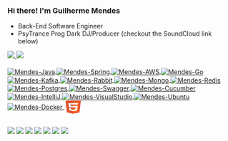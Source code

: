 ### Hi there! I'm Guilherme Mendes

- Back-End Software Engineer
- PsyTrance Prog Dark DJ/Producer (checkout the SoundCloud link below)

 <div>
  <a href="https://www.hackerrank.com/guimsmendes">
  <img height="180em" src="https://github-readme-stats.vercel.app/api?username=guimsmendes&show_icons=true&theme=onedark&include_all_commits=true&count_private=true&count_private=true"/>
  <img height="180em" src="https://github-readme-stats.vercel.app/api/top-langs/?username=guimsmendes&layout=compact&langs_count=7&theme=onedark"/>
</div>
 <div style="display: inline_block"><br>
  <img align="center" alt="Mendes-Java" height="30" width="40" src="https://icongr.am/devicon/java-original-wordmark.svg?size=128&color=77bb41">
  <img align="center" alt="Mendes-Spring" height="30" width="40" src="https://icongr.am/simple/spring.svg?size=128&color=77bb41&colored=false">
  <img align="center" alt="Mendes-AWS" height="30" width="40" src="https://icongr.am/simple/amazonaws.svg?size=128&color=ffffff">
  <img align="center" alt="Mendes-Go" height="30" width="40" src="https://icongr.am/devicon/go-original.svg?size=128&color=currentColor">
  <img align="center" alt="Mendes-Kafka" height="30" width="40" src="https://icongr.am/simple/apachekafka.svg?size=128&color=ffffff&colored=false">
  <img align="center" alt="Mendes-Rabbit" height="30" width="40" src="https://icongr.am/simple/rabbitmq.svg?size=128&color=d95000&colored=false">
  <img align="center" alt="Mendes-Mongo" height="30" width="40" src="https://icongr.am/devicon/mongodb-original-wordmark.svg?size=128&color=ffffff">
  <img align="center" alt="Mendes-Redis" height="30" width="40" src="https://icongr.am/devicon/redis-original-wordmark.svg?size=128&color=ffffff">
  <img align="center" alt="Mendes-Postgres" height="30" width="40" src="https://icongr.am/devicon/postgresql-original-wordmark.svg?size=128&color=ffffff">
  <img align="center" alt="Mendes-Swagger" height="30" width="40" src="https://icongr.am/simple/swagger.svg?size=128&color=4f7a28&colored=false">
  <img align="center" alt="Mendes-Cucumber" height="30" width="40" src="https://icongr.am/devicon/cucumber-plain.svg?size=128&color=669c35">
  <img align="center" alt="Mendes-IntelliJ" height="30" width="40" src="https://icongr.am/simple/intellijidea.svg?size=128&color=ffffff&colored=false">
  <img align="center" alt="Mendes-VisualStudio" height="30" width="40" src="https://icongr.am/simple/visualstudiocode.svg?size=128&color=0042aa&colored=false">
  <img align="center" alt="Mendes-Ubuntu" height="30" width="40" src="https://icongr.am/devicon/ubuntu-plain-wordmark.svg?size=128&color=ad3e00">
  <img align="center" alt="Mendes-Docker" height="30" width="40" src="https://icongr.am/devicon/docker-original.svg?size=128&color=ffffff">
  <img align="center" alt="Mendes-HTML" height="30" width="40" src="https://raw.githubusercontent.com/devicons/devicon/master/icons/html5/html5-original.svg">
</div>

   ##
 
<div> 
  <a href="https://www.linkedin.com/in/guilherme-mendes-b5381555/" target="_blank"><img src="https://img.shields.io/badge/-LinkedIn-%230077B5?style=for-the-badge&logo=linkedin&logoColor=white" target="_blank"></a> 
 <a href = "https://soundcloud.com/yunka-dj"><img src="https://img.shields.io/badge/SoundCloud-FF3300?style=for-the-badge&logo=soundcloud&logoColor=white" target="_blank"></a>
   <a href = "mailto:guimsmendes@gmail.com"><img src="https://img.shields.io/badge/-Gmail-%23333?style=for-the-badge&logo=gmail&logoColor=white" target="_blank"></a>
  <a href = "https://t.me/guimsmendes"><img src="https://img.shields.io/badge/Telegram-2CA5E0?style=for-the-badge&logo=telegram&logoColor=white" target="_blank"></a>
  <a href="https://instagram.com/guimsmendes" target="_blank"><img src="https://img.shields.io/badge/-Instagram-%23E4405F?style=for-the-badge&logo=instagram&logoColor=white" target="_blank"></a>
 <a href="" target="_blank"><img src="https://img.shields.io/badge/Slack-4A154B?style=for-the-badge&logo=slack&logoColor=white" target="_blank"></a> 
 <a href="https://discord.gg/jkrM5gcD" target="_blank"><img src="https://img.shields.io/badge/Discord-7289DA?style=for-the-badge&logo=discord&logoColor=white" target="_blank"></a> 
 <!--
  ![Snake animation](https://github.com/guimsmendes/guimsmendes/blob/output/github-contribution-grid-snake.svg)
-->
 

 </div>



